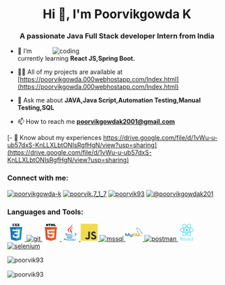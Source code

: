 
<h1 align="center">Hi 👋, I'm Poorvikgowda K</h1>
<h3 align="center">A passionate Java Full Stack developer Intern from India</h3>

<img align="right" alt="coding" width="400" src="https://user-images.githubusercontent.com/55389276/140866485-8fb1c876-9a8f-4d6a-98dc-08c4981eaf70.gif">


- 🌱 I’m currently learning **React JS,Spring Boot.**

- 👨‍💻 All of my projects are available at [https://poorvikgowda.000webhostapp.com/Index.html](https://poorvikgowda.000webhostapp.com/Index.html)

- 💬 Ask me about **JAVA,Java Script,Automation Testing,Manual Testing,SQL**

- 📫 How to reach me **poorvikgowdak2001@gmail.com**

[- 📄 Know about my experiences [https://drive.google.com/file/d/1vWu-u-ub57dxS-KnLLXLbtONIsRgfHgN/view?usp=sharing](https://drive.google.com/file/d/1vWu-u-ub57dxS-KnLLXLbtONIsRgfHgN/view?usp=sharing)
](url)
<h3 align="left">Connect with me:</h3>
<p align="left">
<a href="https://linkedin.com/in/poorvikgowda-k" target="blank"><img align="center" src="https://raw.githubusercontent.com/rahuldkjain/github-profile-readme-generator/master/src/images/icons/Social/linked-in-alt.svg" alt="poorvikgowda-k" height="30" width="40" /></a>
<a href="https://instagram.com/poorvik.7_1_7" target="blank"><img align="center" src="https://raw.githubusercontent.com/rahuldkjain/github-profile-readme-generator/master/src/images/icons/Social/instagram.svg" alt="poorvik.7_1_7" height="30" width="40" /></a>
<a href="https://www.codechef.com/users/poorvik93" target="blank"><img align="center" src="https://cdn.jsdelivr.net/npm/simple-icons@3.1.0/icons/codechef.svg" alt="poorvik93" height="30" width="40" /></a>
<a href="https://www.hackerearth.com/@poorvikgowdak201" target="blank"><img align="center" src="https://raw.githubusercontent.com/rahuldkjain/github-profile-readme-generator/master/src/images/icons/Social/hackerearth.svg" alt="@poorvikgowdak201" height="30" width="40" /></a>
</p>

<h3 align="left">Languages and Tools:</h3>
<p align="left"> <a href="https://www.w3schools.com/css/" target="_blank" rel="noreferrer"> <img src="https://raw.githubusercontent.com/devicons/devicon/master/icons/css3/css3-original-wordmark.svg" alt="css3" width="40" height="40"/> </a> <a href="https://git-scm.com/" target="_blank" rel="noreferrer"> <img src="https://www.vectorlogo.zone/logos/git-scm/git-scm-icon.svg" alt="git" width="40" height="40"/> </a> <a href="https://www.w3.org/html/" target="_blank" rel="noreferrer"> <img src="https://raw.githubusercontent.com/devicons/devicon/master/icons/html5/html5-original-wordmark.svg" alt="html5" width="40" height="40"/> </a> <a href="https://www.java.com" target="_blank" rel="noreferrer"> <img src="https://raw.githubusercontent.com/devicons/devicon/master/icons/java/java-original.svg" alt="java" width="40" height="40"/> </a> <a href="https://developer.mozilla.org/en-US/docs/Web/JavaScript" target="_blank" rel="noreferrer"> <img src="https://raw.githubusercontent.com/devicons/devicon/master/icons/javascript/javascript-original.svg" alt="javascript" width="40" height="40"/> </a> <a href="https://www.microsoft.com/en-us/sql-server" target="_blank" rel="noreferrer"> <img src="https://www.svgrepo.com/show/303229/microsoft-sql-server-logo.svg" alt="mssql" width="40" height="40"/> </a> <a href="https://www.mysql.com/" target="_blank" rel="noreferrer"> <img src="https://raw.githubusercontent.com/devicons/devicon/master/icons/mysql/mysql-original-wordmark.svg" alt="mysql" width="40" height="40"/> </a> <a href="https://postman.com" target="_blank" rel="noreferrer"> <img src="https://www.vectorlogo.zone/logos/getpostman/getpostman-icon.svg" alt="postman" width="40" height="40"/> </a> <a href="https://reactjs.org/" target="_blank" rel="noreferrer"> <img src="https://raw.githubusercontent.com/devicons/devicon/master/icons/react/react-original-wordmark.svg" alt="react" width="40" height="40"/> </a> <a href="https://www.selenium.dev" target="_blank" rel="noreferrer"> <img src="https://raw.githubusercontent.com/detain/svg-logos/780f25886640cef088af994181646db2f6b1a3f8/svg/selenium-logo.svg" alt="selenium" width="40" height="40"/> </a> </p>

<p><img align="center" src="https://github-readme-stats.vercel.app/api/top-langs?username=poorvik93&show_icons=true&locale=en&layout=compact" alt="poorvik93" /></p>

<p><img align="center" src="https://github-readme-streak-stats.herokuapp.com/?user=poorvik93&" alt="poorvik93" /></p>

